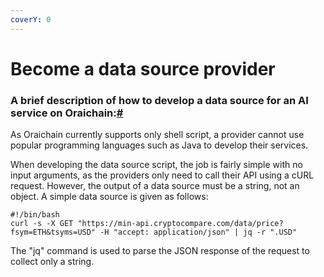 ```yaml
---
coverY: 0
---
```


# Become a data source provider

### A brief description of how to develop a data source for an AI service on Oraichain:[#](https://docs.orai.io/docs/Developers/become-a-ds-provider#a-brief-description-of-how-to-develop-a-data-source-for-an-ai-service-on-oraichain)

As Oraichain currently supports only shell script, a provider cannot use popular programming languages such as Java to develop their services.

When developing the data source script, the job is fairly simple with no input arguments, as the providers only need to call their API using a cURL request. However, the output of a data source must be a string, not an object. A simple data source is given as follows:

```
#!/bin/bash
curl -s -X GET "https://min-api.cryptocompare.com/data/price?fsym=ETH&tsyms=USD" -H "accept: application/json" | jq -r ".USD"
```

The "jq" command is used to parse the JSON response of the request to collect only a string.
